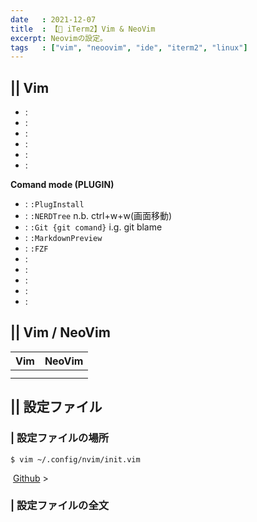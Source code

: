 ```yaml
---
date   : 2021-12-07
title  : 【🐚 iTerm2】Vim & NeoVim
excerpt: Neovimの設定。
tags   : ["vim", "neoovim", "ide", "iterm2", "linux"]
---
```


## || Vim

<strong>  </strong>
*  : ` `
*  : ` `
*  : ` `
*  : ` `
*  : ` `
*  : ` `

<strong>Comand mode (PLUGIN)</strong>
*  : `:PlugInstall`
*  : `:NERDTree` n.b. ctrl+w+w(画面移動)
*  : `:Git {git comand}` i.g. git blame
*  : `:MarkdownPreview`
*  : `:FZF `
*  : ` `
*  : ` `
*  : ` `
*  : ` `
*  : ` `





## || Vim / NeoVim

|Vim|NeoVim|
|:-:|:-:|
|||:
|||


## || 設定ファイル

### | 設定ファイルの場所
```shell
$ vim ~/.config/nvim/init.vim
```
![]()
[Github]() >

### | 設定ファイルの全文
```shell
```


